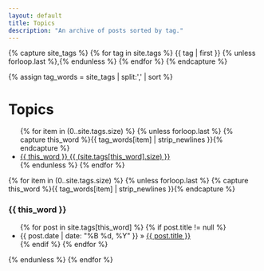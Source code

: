 ```yaml
---
layout: default
title: Topics
description: "An archive of posts sorted by tag."
---
```


{% capture site_tags %}
  {% for tag in site.tags %}
    {{ tag | first }}
    {% unless forloop.last %},{% endunless %}
  {% endfor %}
{% endcapture %}
<!-- site_tags: {{ site_tags }} -->
{% assign tag_words = site_tags | split:',' | sort %}
<!-- tag_words: {{ tag_words }} -->

<div id="tags">
  <h1>Topics</h1>
  <ul class="tag-box inline">
  {% for item in (0..site.tags.size) %}
    {% unless forloop.last %}
      {% capture this_word %}{{ tag_words[item] | strip_newlines }}{% endcapture %}
      <li><a href="#{{ this_word | cgi_escape }}">{{ this_word }} <span>{{ (site.tags[this_word].size) }}</span></a></li>
    {% endunless %}
  {% endfor %}
  </ul>

  {% for item in (0..site.tags.size) %}
    {% unless forloop.last %}
      {% capture this_word %}{{ tag_words[item] | strip_newlines }}{% endcapture %}
      <h3 id="{{ this_word | cgi_escape }}">{{ this_word }}</h3>
      <ul class="posts">
      {% for post in site.tags[this_word] %}
        {% if post.title != null %}
          <li itemscope><span class="entry-date">
          <time datetime="{{ post.date | date_to_xmlschema }}" itemprop="datePublished">
          {{ post.date | date: "%B %d, %Y" }}</time></span> &raquo; <a href="{{ post.url }}">{{ post.title }}</a></li>
        {% endif %}
      {% endfor %}
      </ul>
    {% endunless %}
  {% endfor %}
</div>

